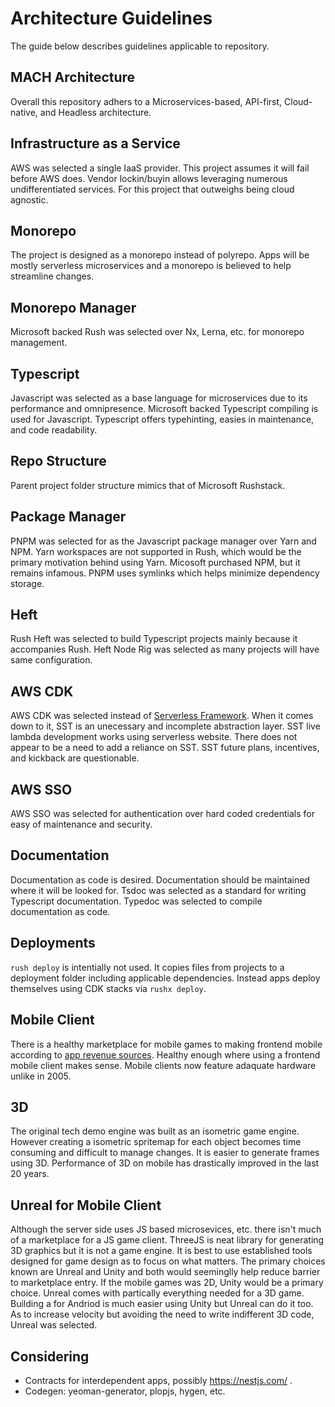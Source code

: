 # Architecture Guidelines

The guide below describes guidelines applicable to repository.

## MACH Architecture

Overall this repository adhers to a Microservices-based, API-first, Cloud-native, and Headless architecture.

## Infrastructure as a Service

AWS was selected a single IaaS provider.
This project assumes it will fail before AWS does.
Vendor lockin/buyin allows leveraging numerous undifferentiated services.
For this project that outweighs being cloud agnostic.

## Monorepo

The project is designed as a monorepo instead of polyrepo.
Apps will be mostly serverless microservices and a monorepo is believed to help streamline changes.

## Monorepo Manager

Microsoft backed Rush was selected over Nx, Lerna, etc. for monorepo management.

## Typescript

Javascript was selected as a base language for microservices due to its performance and omnipresence.
Microsoft backed Typescript compiling is used for Javascript.
Typescript offers typehinting, easies in maintenance, and code readability.

## Repo Structure

Parent project folder structure mimics that of Microsoft Rushstack.

## Package Manager

PNPM was selected for as the Javascript package manager over Yarn and NPM.
Yarn workspaces are not supported in Rush, which would be the primary motivation behind using Yarn.
Micosoft purchased NPM, but it remains infamous.
PNPM uses symlinks which helps minimize dependency storage.

## Heft

Rush Heft was selected to build Typescript projects mainly because it accompanies Rush.
Heft Node Rig was selected as many projects will have same configuration.

## AWS CDK

AWS CDK was selected instead of [Serverless Framework](https://github.com/serverless-stack/serverless-stack).
When it comes down to it, SST is an unecessary and incomplete abstraction layer.
SST live lambda development works using serverless website.
There does not appear to be a need to add a reliance on SST.
SST future plans, incentives, and kickback are questionable.

## AWS SSO

AWS SSO was selected for authentication over hard coded credentials for easy of maintenance and security.

## Documentation

Documentation as code is desired.
Documentation should be maintained where it will be looked for.
Tsdoc was selected as a standard for writing Typescript documentation.
Typedoc was selected to compile documentation as code.

## Deployments

`rush deploy`  is intentially not used.
It copies files from projects to a deployment folder including applicable dependencies.
Instead apps deploy themselves using CDK stacks via `rushx deploy`.

## Mobile Client

There is a healthy marketplace for mobile games to making frontend mobile according to [app revenue sources](https://www.businessofapps.com/data/app-revenues/).
Healthy enough where using a frontend mobile client makes sense.
Mobile clients now feature adaquate hardware unlike in 2005.

## 3D

The original tech demo engine was built as an isometric game engine.
However creating a isometric spritemap for each object becomes time consuming and difficult to manage changes.
It is easier to generate frames using 3D.
Performance of 3D on mobile has drastically improved in the last 20 years.

## Unreal for Mobile Client

Although the server side uses JS based microsevices, etc. there isn't much of a marketplace for a JS game client.
ThreeJS is neat library for generating 3D graphics but it is not a game engine.
It is best to use established tools designed for game design as to focus on what matters.
The primary choices known are Unreal and Unity and both would seeminglly help reduce barrier to marketplace entry.
If the mobile games was 2D, Unity would be a primary choice.
Unreal comes with partically everything needed for a 3D game.
Building a for Andriod is much easier using Unity but Unreal can do it too.
As to increase velocity but avoiding the need to write indifferent 3D code, Unreal was selected.

## Considering

* Contracts for interdependent apps, possibly <https://nestjs.com/> .
* Codegen: yeoman-generator, plopjs, hygen, etc.
